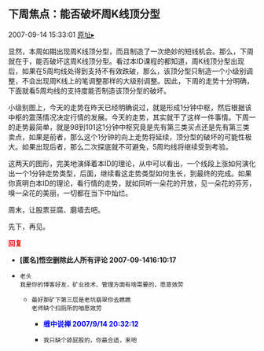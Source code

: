 ## 下周焦点：能否破坏周K线顶分型
2007-09-14 15:33:01
[原址▸](http://www.fxgan.com/chan_time/2007_07_12/730.htm)



 显然，本周如期出现周K线顶分型，而且制造了一次绝妙的短线机会。那么，下周就在于，能否破坏这周K线顶分型。看过本ID课程的都知道，周K线顶分型出现后，如果在5周均线处得到支持不有效跌破，那么，该顶分型只制造一个小级别调整，不会出现周K线上的笔调整那样的大级别调整。因此，下周的走势十分明确，下面就看5周均线的支持度能否制造该顶分型的破坏。


 


 小级别图上，今天的走势在昨天已经明确说过，就是形成1分钟中枢，然后根据该中枢的震荡情况决定行情的发展。今天的走势，其实就干了这样一件事情。下周一的走势最简单，就是98到101这1分钟中枢究竟是先有第三类买点还是先有第三类卖点，如果是前者，那么这个1分钟的向上走势将延续，顶分型的破坏的可能性极大。如果出现后者，那么二次探底就不可避免，5周均线将继续受到考验。


 


 这两天的图形，完美地演绎着本ID的理论，从中可以看出，一个线段上涨如何演化出一个1分钟走势类型，后面，继续看这走势类型如何生长，到最终的完成。如果你真明白本ID的理论，看行情的走势，就如同听一朵花的开放，见一朵花的芬芳，嗅一朵花的美丽，一切都在当下中灿烂。


 


 周末，让股票豆腐、磨墙去吧。


 


 先下，再见。


 



 


 





<font color='red'>**回复**</font>


- **[匿名]悟空删除此人所有评论 2007-09-1416:10:17**
- ```
  老头
  我是你的博客好友，矿业技术、管理方面有啥需要的，愿意效劳
  ```
   - ```
     最好那矿下第三层是老坑翡翠你去瞧瞧
     老师缺个扫厕所的咱愿效劳
     ```
      - **<font color='blue'>缠中说禅 2007/9/14 20:32:12</font>**
      - ```
        我只缺个舔屁股的，你最合适，来吧
        ```
